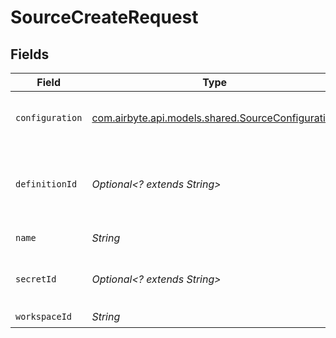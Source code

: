# SourceCreateRequest


## Fields

| Field                                                                                                   | Type                                                                                                    | Required                                                                                                | Description                                                                                             | Example                                                                                                 |
| ------------------------------------------------------------------------------------------------------- | ------------------------------------------------------------------------------------------------------- | ------------------------------------------------------------------------------------------------------- | ------------------------------------------------------------------------------------------------------- | ------------------------------------------------------------------------------------------------------- |
| `configuration`                                                                                         | [com.airbyte.api.models.shared.SourceConfiguration](../../models/shared/SourceConfiguration.md)         | :heavy_check_mark:                                                                                      | The values required to configure the source.                                                            | {<br/>"user": "charles"<br/>}                                                                           |
| `definitionId`                                                                                          | *Optional<? extends String>*                                                                            | :heavy_minus_sign:                                                                                      | The UUID of the connector definition. One of configuration.sourceType or definitionId must be provided. |                                                                                                         |
| `name`                                                                                                  | *String*                                                                                                | :heavy_check_mark:                                                                                      | Name of the source e.g. dev-mysql-instance.                                                             |                                                                                                         |
| `secretId`                                                                                              | *Optional<? extends String>*                                                                            | :heavy_minus_sign:                                                                                      | Optional secretID obtained through the public API OAuth redirect flow.                                  |                                                                                                         |
| `workspaceId`                                                                                           | *String*                                                                                                | :heavy_check_mark:                                                                                      | N/A                                                                                                     |                                                                                                         |